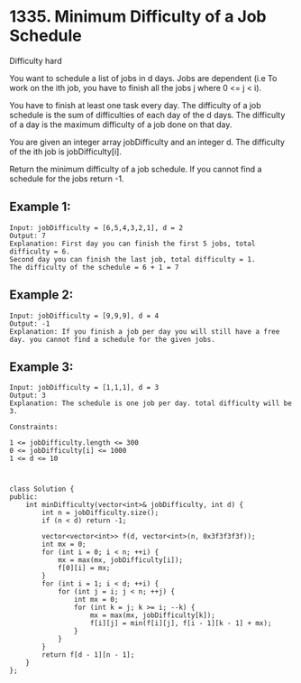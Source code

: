 # 1335. Minimum Difficulty of a Job Schedule
Difficulty hard

You want to schedule a list of jobs in d days. Jobs are dependent (i.e To work on the ith job, you have to finish all the jobs j where 0 <= j < i).

You have to finish at least one task every day. The difficulty of a job schedule is the sum of difficulties of each day of the d days. The difficulty of a day is the maximum difficulty of a job done on that day.

You are given an integer array jobDifficulty and an integer d. The difficulty of the ith job is jobDifficulty[i].

Return the minimum difficulty of a job schedule. If you cannot find a schedule for the jobs return -1.


## Example 1:
```
Input: jobDifficulty = [6,5,4,3,2,1], d = 2
Output: 7
Explanation: First day you can finish the first 5 jobs, total difficulty = 6.
Second day you can finish the last job, total difficulty = 1.
The difficulty of the schedule = 6 + 1 = 7 
```


## Example 2:
```
Input: jobDifficulty = [9,9,9], d = 4
Output: -1
Explanation: If you finish a job per day you will still have a free day. you cannot find a schedule for the given jobs.
```


## Example 3:
```
Input: jobDifficulty = [1,1,1], d = 3
Output: 3
Explanation: The schedule is one job per day. total difficulty will be 3.
```


```
Constraints:

1 <= jobDifficulty.length <= 300
0 <= jobDifficulty[i] <= 1000
1 <= d <= 10
```


#
```
class Solution {
public:
    int minDifficulty(vector<int>& jobDifficulty, int d) {
        int n = jobDifficulty.size();
        if (n < d) return -1;

        vector<vector<int>> f(d, vector<int>(n, 0x3f3f3f3f));
        int mx = 0;
        for (int i = 0; i < n; ++i) {
            mx = max(mx, jobDifficulty[i]);
            f[0][i] = mx;
        }
        for (int i = 1; i < d; ++i) {
            for (int j = i; j < n; ++j) {
                int mx = 0;
                for (int k = j; k >= i; --k) {
                    mx = max(mx, jobDifficulty[k]);
                    f[i][j] = min(f[i][j], f[i - 1][k - 1] + mx);
                }
            }
        }
        return f[d - 1][n - 1];
    }
};
```